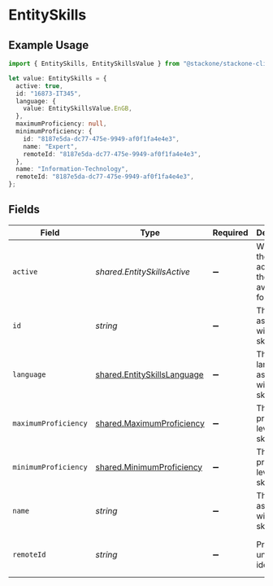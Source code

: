 # EntitySkills

## Example Usage

```typescript
import { EntitySkills, EntitySkillsValue } from "@stackone/stackone-client-ts/sdk/models/shared";

let value: EntitySkills = {
  active: true,
  id: "16873-IT345",
  language: {
    value: EntitySkillsValue.EnGB,
  },
  maximumProficiency: null,
  minimumProficiency: {
    id: "8187e5da-dc77-475e-9949-af0f1fa4e4e3",
    name: "Expert",
    remoteId: "8187e5da-dc77-475e-9949-af0f1fa4e4e3",
  },
  name: "Information-Technology",
  remoteId: "8187e5da-dc77-475e-9949-af0f1fa4e4e3",
};
```

## Fields

| Field                                                                             | Type                                                                              | Required                                                                          | Description                                                                       | Example                                                                           |
| --------------------------------------------------------------------------------- | --------------------------------------------------------------------------------- | --------------------------------------------------------------------------------- | --------------------------------------------------------------------------------- | --------------------------------------------------------------------------------- |
| `active`                                                                          | *shared.EntitySkillsActive*                                                       | :heavy_minus_sign:                                                                | Whether the skill is active and therefore available for use                       | true                                                                              |
| `id`                                                                              | *string*                                                                          | :heavy_minus_sign:                                                                | The ID associated with this skill                                                 | 16873-IT345                                                                       |
| `language`                                                                        | [shared.EntitySkillsLanguage](../../../sdk/models/shared/entityskillslanguage.md) | :heavy_minus_sign:                                                                | The language associated with this skill                                           |                                                                                   |
| `maximumProficiency`                                                              | [shared.MaximumProficiency](../../../sdk/models/shared/maximumproficiency.md)     | :heavy_minus_sign:                                                                | The proficiency level of the skill                                                |                                                                                   |
| `minimumProficiency`                                                              | [shared.MinimumProficiency](../../../sdk/models/shared/minimumproficiency.md)     | :heavy_minus_sign:                                                                | The proficiency level of the skill                                                |                                                                                   |
| `name`                                                                            | *string*                                                                          | :heavy_minus_sign:                                                                | The name associated with this skill                                               | Information-Technology                                                            |
| `remoteId`                                                                        | *string*                                                                          | :heavy_minus_sign:                                                                | Provider's unique identifier                                                      | 8187e5da-dc77-475e-9949-af0f1fa4e4e3                                              |